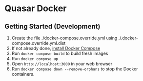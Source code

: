 # Quasar Docker

## Getting Started (Development)

1. Create the file ./docker-compose.override.yml using ./.docker-compose.override.yml.dist
2. If not already done, [install Docker Compose](https://docs.docker.com/compose/install/)
3. Run `docker compose build` to build fresh images
4. Run `docker compose up`
5. Open `http://localhost:3000` in your web browser
6. Run `docker compose down --remove-orphans` to stop the Docker containers.
